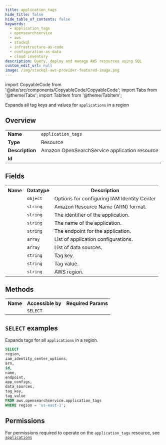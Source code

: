 ```yaml
---
title: application_tags
hide_title: false
hide_table_of_contents: false
keywords:
  - application_tags
  - opensearchservice
  - aws
  - stackql
  - infrastructure-as-code
  - configuration-as-data
  - cloud inventory
description: Query, deploy and manage AWS resources using SQL
custom_edit_url: null
image: /img/stackql-aws-provider-featured-image.png
---
```


import CopyableCode from '@site/src/components/CopyableCode/CopyableCode';
import Tabs from '@theme/Tabs';
import TabItem from '@theme/TabItem';

Expands all tag keys and values for <code>applications</code> in a region

## Overview
<table>
<tbody>
<tr><td><b>Name</b></td><td><code>application_tags</code></td></tr>
<tr><td><b>Type</b></td><td>Resource</td></tr>
<tr><td><b>Description</b></td><td>Amazon OpenSearchService application resource</td></tr>
<tr><td><b>Id</b></td><td><CopyableCode code="aws.opensearchservice.application_tags" /></td></tr>
</tbody>
</table>

## Fields
<table>
<tbody>
<tr><th>Name</th><th>Datatype</th><th>Description</th></tr><tr><td><CopyableCode code="iam_identity_center_options" /></td><td><code>object</code></td><td>Options for configuring IAM Identity Center</td></tr>
<tr><td><CopyableCode code="arn" /></td><td><code>string</code></td><td>Amazon Resource Name (ARN) format.</td></tr>
<tr><td><CopyableCode code="id" /></td><td><code>string</code></td><td>The identifier of the application.</td></tr>
<tr><td><CopyableCode code="name" /></td><td><code>string</code></td><td>The name of the application.</td></tr>
<tr><td><CopyableCode code="endpoint" /></td><td><code>string</code></td><td>The endpoint for the application.</td></tr>
<tr><td><CopyableCode code="app_configs" /></td><td><code>array</code></td><td>List of application configurations.</td></tr>
<tr><td><CopyableCode code="data_sources" /></td><td><code>array</code></td><td>List of data sources.</td></tr>
<tr><td><CopyableCode code="tag_key" /></td><td><code>string</code></td><td>Tag key.</td></tr>
<tr><td><CopyableCode code="tag_value" /></td><td><code>string</code></td><td>Tag value.</td></tr>
<tr><td><CopyableCode code="region" /></td><td><code>string</code></td><td>AWS region.</td></tr>
</tbody>
</table>

## Methods

<table>
<tbody>
  <tr>
    <th>Name</th>
    <th>Accessible by</th>
    <th>Required Params</th>
  </tr>
  <tr>
    <td><CopyableCode code="list_resources" /></td>
    <td><code>SELECT</code></td>
    <td><CopyableCode code="region" /></td>
  </tr>
</tbody>
</table>

## `SELECT` examples
Expands tags for all <code>applications</code> in a region.
```sql
SELECT
region,
iam_identity_center_options,
arn,
id,
name,
endpoint,
app_configs,
data_sources,
tag_key,
tag_value
FROM aws.opensearchservice.application_tags
WHERE region = 'us-east-1';
```


## Permissions

For permissions required to operate on the <code>application_tags</code> resource, see <a href="/services/opensearchservice/applications/#permissions"><code>applications</code></a>

